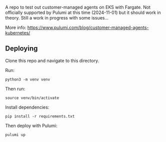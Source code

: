 A repo to test out customer-managed agents on EKS with Fargate. Not officially supported by Pulumi at this time (2024-11-01) but it should work in theory. Still a work in progress with some issues...

More info: https://www.pulumi.com/blog/customer-managed-agents-kubernetes/

## Deploying

Clone this repo and navigate to this directory.

Run:

```
python3 -m venv venv
```

Then run:

```
source venv/bin/activate
```

Install dependencies:

```
pip install -r requirements.txt
```

Then deploy with Pulumi:
```
pulumi up
```